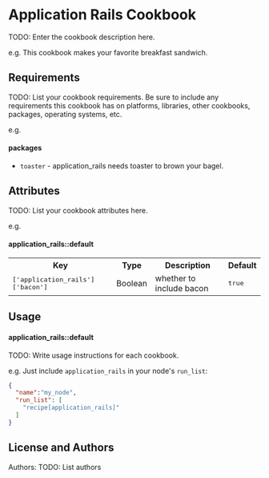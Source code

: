Application Rails Cookbook
===================
TODO: Enter the cookbook description here.

e.g.
This cookbook makes your favorite breakfast sandwich.

Requirements
------------
TODO: List your cookbook requirements. Be sure to include any requirements this cookbook has on platforms, libraries, other cookbooks, packages, operating systems, etc.

e.g.
#### packages
- `toaster` - application_rails needs toaster to brown your bagel.

Attributes
----------
TODO: List your cookbook attributes here.

e.g.
#### application_rails::default
<table>
  <tr>
    <th>Key</th>
    <th>Type</th>
    <th>Description</th>
    <th>Default</th>
  </tr>
  <tr>
    <td><tt>['application_rails']['bacon']</tt></td>
    <td>Boolean</td>
    <td>whether to include bacon</td>
    <td><tt>true</tt></td>
  </tr>
</table>

Usage
-----
#### application_rails::default
TODO: Write usage instructions for each cookbook.

e.g.
Just include `application_rails` in your node's `run_list`:

```json
{
  "name":"my_node",
  "run_list": [
    "recipe[application_rails]"
  ]
}
```

License and Authors
-------------------
Authors: TODO: List authors
